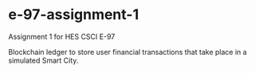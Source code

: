 # e-97-assignment-1
Assignment 1 for HES CSCI E-97

Blockchain ledger to store user financial transactions that take place in a simulated Smart City. 
